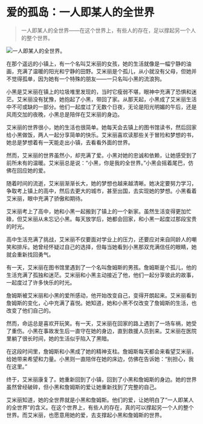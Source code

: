 # 爱的孤岛：一人即某人的全世界

> 一人即某人的全世界——在这个世界上，有些人的存在，足以撑起另一个人的整个世界。

![一人即某人的全世界。](/images/0a395ff396af44a0b8a9c3c3d16758fc.jpg)


在那个遥远的小镇上，有一个名叫艾米丽的女孩，她的生活就像是一幅宁静的油画，充满了温暖的阳光和宁静的田野。艾米丽是个孤儿，从小就没有父母，但她并不觉得孤单，因为她有一个特殊的朋友——一只名叫小黑的流浪狗。

小黑是艾米丽在镇上的垃圾堆里发现的，当时它瘦弱不堪，眼神中充满了恐惧和迷茫。艾米丽没有犹豫，她抱起了小黑，带回了家。从那天起，小黑成了艾米丽生活中不可或缺的一部分。他们一起度过了无数个日夜，无论是阳光明媚的午后，还是风雨交加的夜晚，小黑总是陪伴在艾米丽的身边。

艾米丽的世界很小，她的生活也很简单。她每天会去镇上的图书馆读书，然后回家给小黑做饭，两人一起分享简单的快乐。艾米丽喜欢读那些关于冒险和梦想的书，她总是梦想着有一天能走出小镇，去看看外面的世界。

然而，艾米丽的世界虽然小，却充满了爱。小黑对她的忠诚和依赖，让她感受到了前所未有的温暖。艾米丽总是说：“小黑，你是我的全世界。”小黑会摇着尾巴，仿佛在回应她的爱。

随着时间的流逝，艾米丽渐渐长大，她的梦想也越来越清晰。她决定要努力学习，争取考上镇上的高中，然后去更大的城市，甚至出国，去实现她的梦想。小黑看着艾米丽，眼中充满了骄傲和期待。

艾米丽考上了高中，她和小黑一起搬到了镇上的一个新家。虽然生活变得更加忙碌，但艾米丽从未忘记小黑。每天放学后，她都会回家，和小黑一起度过那段宝贵的时光。

高中生活充满了挑战，艾米丽不仅要面对学业上的压力，还要应对来自同龄人的嘲笑和排斥。她曾经怀疑过自己的选择，但每当她看到小黑那双充满信任的眼睛，她就会重新找回勇气。

有一天，艾米丽在图书馆里遇到了一个名叫詹姆斯的男孩。詹姆斯是个孤儿，他的生活充满了孤独和迷茫。艾米丽和小黑主动接近了他，他们一起分享彼此的故事，一起度过了许多快乐的时光。

詹姆斯被艾米丽和小黑的爱所感动，他开始改变自己，变得开朗起来。艾米丽看到詹姆斯的变化，心中充满了喜悦。她知道，她和小黑不仅改变了詹姆斯的生活，也改变了他们自己的。

然而，命运总是喜欢开玩笑。有一天，艾米丽在回家的路上遇到了一场车祸，她受了重伤。小黑在事故发生后一直守在她的身边，直到救援人员到来。艾米丽在医院里躺了很长时间，她的生活似乎陷入了黑暗。

在这段时间里，詹姆斯和小黑成了她的精神支柱。詹姆斯每天都会来看望艾米丽，给她带来希望和力量。小黑则一直陪伴在她的床边，仿佛在告诉她：“别担心，我在这里。”

终于，艾米丽康复了。她重新回到了小镇，回到了小黑和詹姆斯的身边。她的世界虽然曾经破碎，但小黑和詹姆斯的爱让她重新找到了完整的自己。

艾米丽知道，她的全世界就是小黑和詹姆斯。他们的爱，让她明白了“一人即某人的全世界”的含义。在这个世界上，有些人的存在，真的可以撑起另一个人的整个世界。而艾米丽，也愿意用她的爱，去支撑起小黑和詹姆斯的世界。